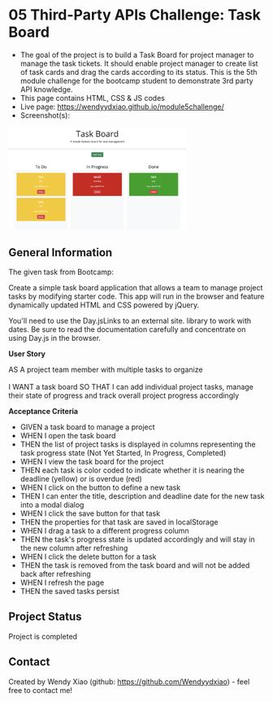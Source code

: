 # 05 Third-Party APIs Challenge: Task Board
- The goal of the project is to build a Task Board for project manager to manage the task tickets. It should enable project manager to create list of task cards and drag the cards according to its status. This is the 5th module challenge for the bootcamp student to demonstrate 3rd party API knowledge.
- This page contains HTML, CSS & JS codes
- Live page: https://wendyydxiao.github.io/module5challenge/
- Screenshot(s): 
<img src="./assets/image/Task Board.png" width="350" title="task board screenshot">



## General Information
The given task from Bootcamp: 

Create a simple task board application that allows a team to manage project tasks by modifying starter code. This app will run in the browser and feature dynamically updated HTML and CSS powered by jQuery.

You'll need to use the Day.jsLinks to an external site. library to work with dates. Be sure to read the documentation carefully and concentrate on using Day.js in the browser.

**User Story**

AS A project team member with multiple tasks to organize <br><br>
I WANT a task board 
SO THAT I can add individual project tasks, manage their state of progress and track overall project progress accordingly



**Acceptance Criteria**
- GIVEN a task board to manage a project
- WHEN I open the task board
- THEN the list of project tasks is displayed in columns representing the task progress state (Not Yet Started, In Progress, Completed)
- WHEN I view the task board for the project
- THEN each task is color coded to indicate whether it is nearing the deadline (yellow) or is overdue (red)
- WHEN I click on the button to define a new task
- THEN I can enter the title, description and deadline date for the new task into a modal dialog
- WHEN I click the save button for that task
- THEN the properties for that task are saved in localStorage
- WHEN I drag a task to a different progress column
- THEN the task's progress state is updated accordingly and will stay in the new column after refreshing
- WHEN I click the delete button for a task
- THEN the task is removed from the task board and will not be added back after refreshing
- WHEN I refresh the page
- THEN the saved tasks persist


## Project Status
Project is completed


## Contact
Created by Wendy Xiao (github: https://github.com/Wendyydxiao) - feel free to contact me!

